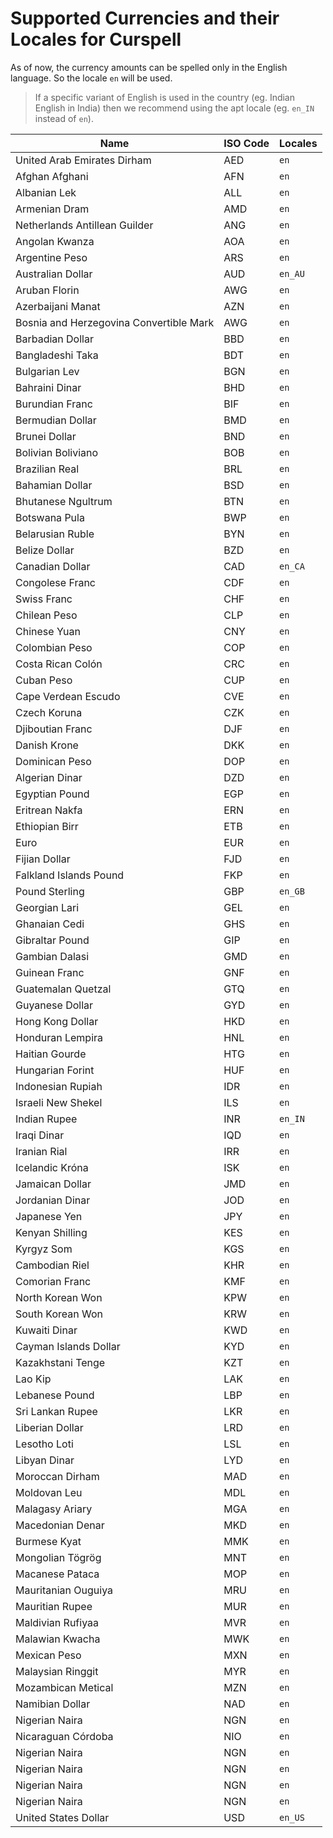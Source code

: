 # Supported Currencies and their Locales for Curspell

As of now, the currency amounts can be spelled only in the English language. So the locale `en` will be used. 

> If a specific variant of English is used in the country (eg. Indian English in India) then we recommend using the apt locale (eg. `en_IN` instead of `en`).

| Name                                    | ISO Code | Locales   |
|-----------------------------------------|----------|-----------|
| United Arab Emirates Dirham             | AED      | `en`      |
| Afghan Afghani                          | AFN      | `en`      |
| Albanian Lek                            | ALL      | `en`      |
| Armenian Dram                           | AMD      | `en`      |
| Netherlands Antillean Guilder           | ANG      | `en`      |
| Angolan Kwanza                          | AOA      | `en`      |
| Argentine Peso                          | ARS      | `en`      |
| Australian Dollar                       | AUD      | `en_AU`   |
| Aruban Florin                           | AWG      | `en`      |
| Azerbaijani Manat                       | AZN      | `en`      |
| Bosnia and Herzegovina Convertible Mark | AWG      | `en`      |
| Barbadian Dollar                        | BBD      | `en`      |
| Bangladeshi Taka                        | BDT      | `en`      |
| Bulgarian Lev                           | BGN      | `en`      |
| Bahraini Dinar                          | BHD      | `en`      |
| Burundian Franc                         | BIF      | `en`      |
| Bermudian Dollar	                      | BMD      | `en`      |
| Brunei Dollar                           | BND      | `en`      |
| Bolivian Boliviano                      | BOB      | `en`      |
| Brazilian Real	                      | BRL      | `en`      |
| Bahamian Dollar	                      | BSD      | `en`      |
| Bhutanese Ngultrum	                  | BTN      | `en`      |
| Botswana Pula	                          | BWP      | `en`      |
| Belarusian Ruble   	                  | BYN      | `en`      |
| Belize Dollar     	                  | BZD      | `en`      |
| Canadian Dollar    	                  | CAD      | `en_CA`   |
| Congolese Franc   	                  | CDF      | `en`      |
| Swiss Franc       	                  | CHF      | `en`      |
| Chilean Peso       	                  | CLP      | `en`      |
| Chinese Yuan      	                  | CNY      | `en`      |
| Colombian Peso       	                  | COP      | `en`      |
| Costa Rican Colón                       | CRC      | `en`      |
| Cuban Peso         	                  | CUP      | `en`      |
| Cape Verdean Escudo                     | CVE      | `en`      |
| Czech Koruna                            | CZK      | `en`      |
| Djiboutian Franc                        | DJF      | `en`      |
| Danish Krone                            | DKK      | `en`      |
| Dominican Peso                          | DOP      | `en`      |
| Algerian Dinar                          | DZD      | `en`      |
| Egyptian Pound                          | EGP      | `en`      |
| Eritrean Nakfa                          | ERN      | `en`      |
| Ethiopian Birr                          | ETB      | `en`      |
| Euro                                    | EUR      | `en`      |
| Fijian Dollar                           | FJD      | `en`      |
| Falkland Islands Pound                  | FKP      | `en`      |
| Pound Sterling                          | GBP      | `en_GB`   |
| Georgian Lari                           | GEL      | `en`      |
| Ghanaian Cedi                           | GHS      | `en`      |
| Gibraltar Pound	                      | GIP      | `en`      |
| Gambian Dalasi                          | GMD      | `en`      |
| Guinean Franc                           | GNF      | `en`      |
| Guatemalan Quetzal                      | GTQ      | `en`      |
| Guyanese Dollar                         | GYD      | `en`      |
| Hong Kong Dollar                        | HKD      | `en`      |
| Honduran Lempira                        | HNL      | `en`      |
| Haitian Gourde	                      | HTG      | `en`      |
| Hungarian Forint	                      | HUF      | `en`      |
| Indonesian Rupiah                       | IDR      | `en`      |
| Israeli New Shekel                      | ILS      | `en`      |
| Indian Rupee                            | INR      | `en_IN`   |
| Iraqi Dinar	                          | IQD      | `en`      |
| Iranian Rial                            | IRR      | `en`      |
| Icelandic Króna                         | ISK      | `en`      |
| Jamaican Dollar                         | JMD      | `en`      |
| Jordanian Dinar	                      | JOD      | `en`      |
| Japanese Yen	                          | JPY      | `en`      |
| Kenyan Shilling	                      | KES      | `en`      |
| Kyrgyz Som	                          | KGS      | `en`      |
| Cambodian Riel	                      | KHR      | `en`      |
| Comorian Franc	                      | KMF      | `en`      |
| North Korean Won	                      | KPW      | `en`      |
| South Korean Won	                      | KRW      | `en`      |
| Kuwaiti Dinar	                          | KWD      | `en`      |
| Cayman Islands Dollar	                  | KYD      | `en`      |
| Kazakhstani Tenge                       | KZT      | `en`      |
| Lao Kip           	                  | LAK      | `en`      |
| Lebanese Pound    	                  | LBP      | `en`      |
| Sri Lankan Rupee    	                  | LKR      | `en`      |
| Liberian Dollar    	                  | LRD      | `en`      |
| Lesotho Loti    	                      | LSL      | `en`      |
| Libyan Dinar         	                  | LYD      | `en`      |
| Moroccan Dirham    	                  | MAD      | `en`      |
| Moldovan Leu      	                  | MDL      | `en`      |
| Malagasy Ariary    	                  | MGA      | `en`      |
| Macedonian Denar    	                  | MKD      | `en`      |
| Burmese Kyat      	                  | MMK      | `en`      |
| Mongolian Tögrög    	                  | MNT      | `en`      |
| Macanese Pataca	    	              | MOP      | `en`      |
| Mauritanian Ouguiya   	              | MRU      | `en`      |
| Mauritian Rupee    	                  | MUR      | `en`      |
| Maldivian Rufiyaa    	                  | MVR      | `en`      |
| Malawian Kwacha    	                  | MWK      | `en`      |
| Mexican Peso         	                  | MXN      | `en`      |
| Malaysian Ringgit    	                  | MYR      | `en`      |
| Mozambican Metical    	              | MZN      | `en`      |
| Namibian Dollar    	                  | NAD      | `en`      |
| Nigerian Naira    	                  | NGN      | `en`      |
| Nicaraguan Córdoba        	          | NIO      | `en`      |
| Nigerian Naira    	                  | NGN      | `en`      |
| Nigerian Naira    	                  | NGN      | `en`      |
| Nigerian Naira    	                  | NGN      | `en`      |
| Nigerian Naira    	                  | NGN      | `en`      |
| United States Dollar                    | USD      | `en_US`   |